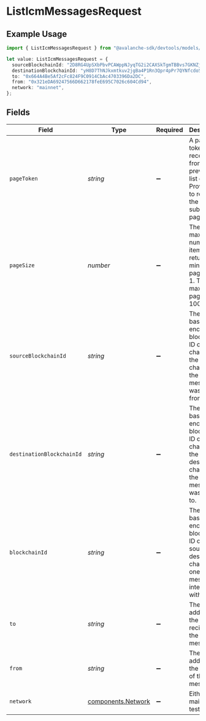 # ListIcmMessagesRequest

## Example Usage

```typescript
import { ListIcmMessagesRequest } from "@avalanche-sdk/devtools/models/operations";

let value: ListIcmMessagesRequest = {
  sourceBlockchainId: "2D8RG4UpSXbPbvPCAWppNJyqTG2i2CAXSkTgmTBBvs7GKNZjsY",
  destinationBlockchainId: "yH8D7ThNJkxmtkuv2jgBa4P1Rn3Qpr4pPr7QYNfcdoS6k6HWp",
  to: "0x664A4Be5Af2cFc824F9C0914CbAc4703396Da2DC",
  from: "0x321eDA69247566D662178feE695C7026c604Cd94",
  network: "mainnet",
};
```

## Fields

| Field                                                                                                       | Type                                                                                                        | Required                                                                                                    | Description                                                                                                 | Example                                                                                                     |
| ----------------------------------------------------------------------------------------------------------- | ----------------------------------------------------------------------------------------------------------- | ----------------------------------------------------------------------------------------------------------- | ----------------------------------------------------------------------------------------------------------- | ----------------------------------------------------------------------------------------------------------- |
| `pageToken`                                                                                                 | *string*                                                                                                    | :heavy_minus_sign:                                                                                          | A page token, received from a previous list call. Provide this to retrieve the subsequent page.             |                                                                                                             |
| `pageSize`                                                                                                  | *number*                                                                                                    | :heavy_minus_sign:                                                                                          | The maximum number of items to return. The minimum page size is 1. The maximum pageSize is 100.             | 10                                                                                                          |
| `sourceBlockchainId`                                                                                        | *string*                                                                                                    | :heavy_minus_sign:                                                                                          | The base58 encoded blockchain ID or evm chain ID of the source chain that the ICM message was sent from.    | 2D8RG4UpSXbPbvPCAWppNJyqTG2i2CAXSkTgmTBBvs7GKNZjsY                                                          |
| `destinationBlockchainId`                                                                                   | *string*                                                                                                    | :heavy_minus_sign:                                                                                          | The base58 encoded blockchain ID or evm chain ID of the destination chain that the ICM message was sent to. | yH8D7ThNJkxmtkuv2jgBa4P1Rn3Qpr4pPr7QYNfcdoS6k6HWp                                                           |
| `blockchainId`                                                                                              | *string*                                                                                                    | :heavy_minus_sign:                                                                                          | The base58 encoded blockchain ID of either source or destination chain that one ICM message interacts with. |                                                                                                             |
| `to`                                                                                                        | *string*                                                                                                    | :heavy_minus_sign:                                                                                          | The address of the recipient of the ICM message.                                                            | 0x664A4Be5Af2cFc824F9C0914CbAc4703396Da2DC                                                                  |
| `from`                                                                                                      | *string*                                                                                                    | :heavy_minus_sign:                                                                                          | The address of the sender of the ICM message.                                                               | 0x321eDA69247566D662178feE695C7026c604Cd94                                                                  |
| `network`                                                                                                   | [components.Network](../../models/components/network.md)                                                    | :heavy_minus_sign:                                                                                          | Either mainnet or testnet/fuji.                                                                             | mainnet                                                                                                     |
